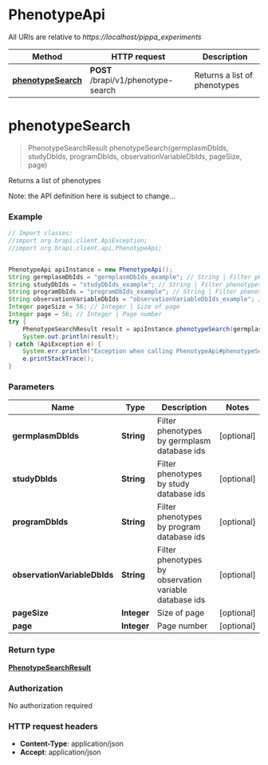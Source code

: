 # PhenotypeApi

All URIs are relative to *https://localhost/pippa_experiments*

Method | HTTP request | Description
------------- | ------------- | -------------
[**phenotypeSearch**](PhenotypeApi.md#phenotypeSearch) | **POST** /brapi/v1/phenotype-search | Returns a list of phenotypes


<a name="phenotypeSearch"></a>
# **phenotypeSearch**
> PhenotypeSearchResult phenotypeSearch(germplasmDbIds, studyDbIds, programDbIds, observationVariableDbIds, pageSize, page)

Returns a list of phenotypes

Note: the API definition here is subject to change...

### Example
```java
// Import classes:
//import org.brapi.client.ApiException;
//import org.brapi.client.api.PhenotypeApi;


PhenotypeApi apiInstance = new PhenotypeApi();
String germplasmDbIds = "germplasmDbIds_example"; // String | Filter phenotypes by germplasm database ids
String studyDbIds = "studyDbIds_example"; // String | Filter phenotypes by study database ids
String programDbIds = "programDbIds_example"; // String | Filter phenotypes by program database ids
String observationVariableDbIds = "observationVariableDbIds_example"; // String | Filter phenotypes by observation variable database ids
Integer pageSize = 56; // Integer | Size of page
Integer page = 56; // Integer | Page number
try {
    PhenotypeSearchResult result = apiInstance.phenotypeSearch(germplasmDbIds, studyDbIds, programDbIds, observationVariableDbIds, pageSize, page);
    System.out.println(result);
} catch (ApiException e) {
    System.err.println("Exception when calling PhenotypeApi#phenotypeSearch");
    e.printStackTrace();
}
```

### Parameters

Name | Type | Description  | Notes
------------- | ------------- | ------------- | -------------
 **germplasmDbIds** | **String**| Filter phenotypes by germplasm database ids | [optional]
 **studyDbIds** | **String**| Filter phenotypes by study database ids | [optional]
 **programDbIds** | **String**| Filter phenotypes by program database ids | [optional]
 **observationVariableDbIds** | **String**| Filter phenotypes by observation variable database ids | [optional]
 **pageSize** | **Integer**| Size of page | [optional]
 **page** | **Integer**| Page number | [optional]

### Return type

[**PhenotypeSearchResult**](PhenotypeSearchResult.md)

### Authorization

No authorization required

### HTTP request headers

 - **Content-Type**: application/json
 - **Accept**: application/json

